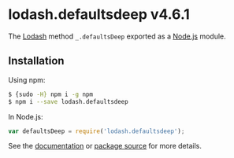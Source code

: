 # lodash.defaultsdeep v4.6.1

The [Lodash](https://lodash.com/) method `_.defaultsDeep` exported as a [Node.js](https://nodejs.org/) module.

## Installation

Using npm:

```bash
$ {sudo -H} npm i -g npm
$ npm i --save lodash.defaultsdeep
```

In Node.js:

```js
var defaultsDeep = require('lodash.defaultsdeep');
```

See the [documentation](https://lodash.com/docs#defaultsDeep)
or [package source](https://github.com/lodash/lodash/blob/4.6.1-npm-packages/lodash.defaultsdeep) for more details.
